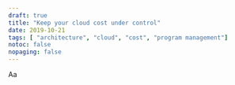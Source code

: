 ```yaml
---
draft: true
title: "Keep your cloud cost under control"
date: 2019-10-21
tags: [ "architecture", "cloud", "cost", "program management"]
notoc: false
nopaging: false
---
```


Aa